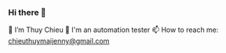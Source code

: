 ### Hi there 👋
🔭 I’m Thuy Chieu
🌱 I'm an automation tester
📫 How to reach me: chieuthuymaijenny@gmail.com

<!--
**ThuyChieu/ThuyChieu** is a ✨ _special_ ✨ repository because its `README.md` (this file) appears on your GitHub profile.

Here are some ideas to get you started:

- 🔭 I’m Thuy Chieu
- 🌱 I’m currently learning ...
- 👯 I’m looking to collaborate on ...
- 🤔 I’m looking for help with ...
- 💬 Ask me about ...
- 📫 How to reach me: ...
- 😄 Pronouns: ...
- ⚡ Fun fact: ...
-->
